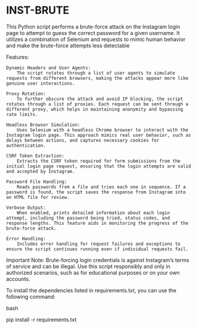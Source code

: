 # INST-BRUTE
This Python script performs a brute-force attack on the Instagram login page to attempt to guess the correct password for a given username. It utilizes a combination of Selenium and requests to mimic human behavior and make the brute-force attempts less detectable

Features:

    Dynamic Headers and User Agents:
        The script rotates through a list of user agents to simulate requests from different browsers, making the attacks appear more like genuine user interactions.

    Proxy Rotation:
        To further obscure the attack and avoid IP blocking, the script rotates through a list of proxies. Each request can be sent through a different proxy, which helps in maintaining anonymity and bypassing rate limits.

    Headless Browser Simulation:
        Uses Selenium with a headless Chrome browser to interact with the Instagram login page. This approach mimics real user behavior, such as delays between actions, and captures necessary cookies for authentication.

    CSRF Token Extraction:
        Extracts the CSRF token required for form submissions from the initial login page request, ensuring that the login attempts are valid and accepted by Instagram.

    Password File Handling:
        Reads passwords from a file and tries each one in sequence. If a password is found, the script saves the response from Instagram into an HTML file for review.

    Verbose Output:
        When enabled, prints detailed information about each login attempt, including the password being tried, status codes, and response lengths. This feature aids in monitoring the progress of the brute-force attack.

    Error Handling:
        Includes error handling for request failures and exceptions to ensure the script continues running even if individual requests fail.

Important Note: Brute-forcing login credentials is against Instagram’s terms of service and can be illegal. Use this script responsibly and only in authorized scenarios, such as for educational purposes or on your own accounts.

To install the dependencies listed in requirements.txt, you can use the following command:

bash

pip install -r requirements.txt
